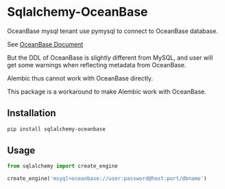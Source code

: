 # Sqlalchemy-OceanBase

OceanBase mysql tenant use pymysql to connect to OceanBase database.

See [OceanBase Document](https://en.oceanbase.com/docs/common-oceanbase-database-10000000000829751)

But the DDL of OceanBase is slightly different from MySQL, and user will get some warnings when reflecting metadata from OceanBase.

Alembic thus cannot work with OceanBase directly.

This package is a workaround to make Alembic work with OceanBase.

## Installation

```bash
pip install sqlalchemy-oceanbase
```

## Usage

```python
from sqlalchemy import create_engine

create_engine('msyql+oceanbase://user:password@host:port/dbname')
```
